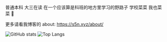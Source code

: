 普通本科 大三在读 在一个应该算是科班的地方里学习的野路子 学校菜菜 我也菜菜 🫡

更多请看我博客的 about: https://s5n.xyz/about/

![GitHub stats](https://github-readme-stats.vercel.app/api?username=suoyuan666&show_icons=true)
![Top Langs](https://github-readme-stats.vercel.app/api/top-langs/?username=suoyuan666&layout=compact&hide=html,typescript,css,javascript)
